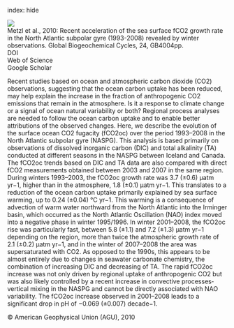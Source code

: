 index: hide

<div class="Citation">
    <div class="Citation-thumb CitationThumb-linked"  data-href="https://doi.org/10.1029/2009gb003658">
      <img src="https://static.claimspace.cloud/climate-study-static/refs/thumbs/6/Metzl_et_al_2010-thumb.png" />
    </div>

  <div class="Citation-body">
    <div class="Citation-text">Metzl et al., 2010: Recent acceleration of the sea surface fCO2 growth rate in the North Atlantic subpolar gyre (1993-2008) revealed by winter observations. <span class="Article-journal">Global Biogeochemical Cycles, </span><span class="Article-volume">24, </span>GB4004pp.</div>
    <div class="Citation-links">
      <div class="CitationLink" data-href="https://doi.org/10.1029/2009gb003658">
        <div class="CitationLink-icon CitationLink-Doi"></div>
        <div class="CitationLink-text">DOI</div>
      </div>
      <div class="CitationLink" data-href="http://cel.webofknowledge.com/InboundService.do?customersID=atyponcel&smartRedirect=yes&mode=FullRecord&IsProductCode=Yes&product=CEL&Init=Yes&Func=Frame&action=retrieve&SrcApp=literatum&SrcAuth=atyponcel&SID=7CNc3cIRaBKjGbSujFM&UT=WOS:000283080700001">
        <div class="CitationLink-icon CitationLink-Isi"></div>
        <div class="CitationLink-text">Web of Science</div>
      </div>
      <div class="CitationLink" data-href="https://scholar.google.com/scholar?q=10.1029/2009gb003658">
        <div class="CitationLink-icon CitationLink-Scholar"></div>
        <div class="CitationLink-text">Google Scholar</div>
      </div>
    </div>
  </div>
</div>

Recent studies based on ocean and atmospheric carbon dioxide (CO2) observations, suggesting that the ocean carbon uptake has been reduced, may help explain the increase in the fraction of anthropogenic CO2 emissions that remain in the atmosphere. Is it a response to climate change or a signal of ocean natural variability or both? Regional process analyses are needed to follow the ocean carbon uptake and to enable better attributions of the observed changes. Here, we describe the evolution of the surface ocean CO2 fugacity (fCO2oc) over the period 1993–2008 in the North Atlantic subpolar gyre (NASPG). This analysis is based primarily on observations of dissolved inorganic carbon (DIC) and total alkalinity (TA) conducted at different seasons in the NASPG between Iceland and Canada. The fCO2oc trends based on DIC and TA data are also compared with direct fCO2 measurements obtained between 2003 and 2007 in the same region. During winters 1993–2003, the fCO2oc growth rate was 3.7 (±0.6) μatm yr−1, higher than in the atmosphere, 1.8 (±0.1) μatm yr−1. This translates to a reduction of the ocean carbon uptake primarily explained by sea surface warming, up to 0.24 (±0.04) °C yr−1. This warming is a consequence of advection of warm water northward from the North Atlantic into the Irminger basin, which occurred as the North Atlantic Oscillation (NAO) index moved into a negative phase in winter 1995/1996. In winter 2001–2008, the fCO2oc rise was particularly fast, between 5.8 (±1.1) and 7.2 (±1.3) μatm yr−1 depending on the region, more than twice the atmospheric growth rate of 2.1 (±0.2) μatm yr−1, and in the winter of 2007–2008 the area was supersaturated with CO2. As opposed to the 1990s, this appears to be almost entirely due to changes in seawater carbonate chemistry, the combination of increasing DIC and decreasing of TA. The rapid fCO2oc increase was not only driven by regional uptake of anthropogenic CO2 but was also likely controlled by a recent increase in convective processes‐vertical mixing in the NASPG and cannot be directly associated with NAO variability. The fCO2oc increase observed in 2001–2008 leads to a significant drop in pH of −0.069 (±0.007) decade−1.

<div class="Citation-copy">
&copy; American Geophysical Union (AGU), 2010
</div>